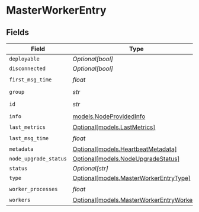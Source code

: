 # MasterWorkerEntry


## Fields

| Field                                                                              | Type                                                                               | Required                                                                           | Description                                                                        |
| ---------------------------------------------------------------------------------- | ---------------------------------------------------------------------------------- | ---------------------------------------------------------------------------------- | ---------------------------------------------------------------------------------- |
| `deployable`                                                                       | *Optional[bool]*                                                                   | :heavy_minus_sign:                                                                 | N/A                                                                                |
| `disconnected`                                                                     | *Optional[bool]*                                                                   | :heavy_minus_sign:                                                                 | N/A                                                                                |
| `first_msg_time`                                                                   | *float*                                                                            | :heavy_check_mark:                                                                 | N/A                                                                                |
| `group`                                                                            | *str*                                                                              | :heavy_check_mark:                                                                 | N/A                                                                                |
| `id`                                                                               | *str*                                                                              | :heavy_check_mark:                                                                 | N/A                                                                                |
| `info`                                                                             | [models.NodeProvidedInfo](../models/nodeprovidedinfo.md)                           | :heavy_check_mark:                                                                 | N/A                                                                                |
| `last_metrics`                                                                     | [Optional[models.LastMetrics]](../models/lastmetrics.md)                           | :heavy_minus_sign:                                                                 | N/A                                                                                |
| `last_msg_time`                                                                    | *float*                                                                            | :heavy_check_mark:                                                                 | N/A                                                                                |
| `metadata`                                                                         | [Optional[models.HeartbeatMetadata]](../models/heartbeatmetadata.md)               | :heavy_minus_sign:                                                                 | N/A                                                                                |
| `node_upgrade_status`                                                              | [Optional[models.NodeUpgradeStatus]](../models/nodeupgradestatus.md)               | :heavy_minus_sign:                                                                 | N/A                                                                                |
| `status`                                                                           | *Optional[str]*                                                                    | :heavy_minus_sign:                                                                 | N/A                                                                                |
| `type`                                                                             | [Optional[models.MasterWorkerEntryType]](../models/masterworkerentrytype.md)       | :heavy_minus_sign:                                                                 | N/A                                                                                |
| `worker_processes`                                                                 | *float*                                                                            | :heavy_check_mark:                                                                 | N/A                                                                                |
| `workers`                                                                          | [Optional[models.MasterWorkerEntryWorkers]](../models/masterworkerentryworkers.md) | :heavy_minus_sign:                                                                 | N/A                                                                                |